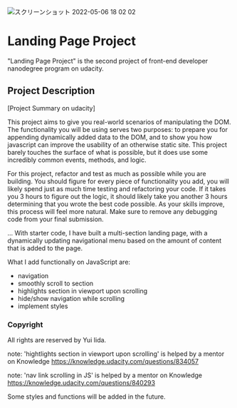 ![スクリーンショット 2022-05-06 18 02 02](https://user-images.githubusercontent.com/92433326/167171310-6c0fb10b-d1ae-48e0-a4d3-728289efa5ed.jpg)

# Landing Page Project

"Landing Page Project" is the second project of front-end developer nanodegree program on udacity.

## Project Description

[Project Summary on udacity]

This project aims to give you real-world scenarios of manipulating the DOM. The functionality you will be using serves two purposes: to prepare you for appending dynamically added data to the DOM, and to show you how javascript can improve the usability of an otherwise static site. This project barely touches the surface of what is possible, but it does use some incredibly common events, methods, and logic.

For this project, refactor and test as much as possible while you are building. You should figure for every piece of functionality you add, you will likely spend just as much time testing and refactoring your code. If it takes you 3 hours to figure out the logic, it should likely take you another 3 hours determining that you wrote the best code possible. As your skills improve, this process will feel more natural. Make sure to remove any debugging code from your final submission.

... With starter code, I have built a multi-section landing page, with a dynamically updating navigational menu based on the amount of content that is added to the page.

What I add functionally on JavaScript are:

- navigation
- smoothly scroll to section
- highlights section in viewport upon scrolling
- hide/show navigation while scrolling
- implement styles

### Copyright

All rights are reserved by Yui Iida.

note: 'hightlights section in viewport upon scrolling' is helped by a mentor on Knowledge
https://knowledge.udacity.com/questions/834057

note: 'nav link scrolling in JS' is helped by a mentor on Knowledge
https://knowledge.udacity.com/questions/840293

Some styles and functions will be added in the future.
